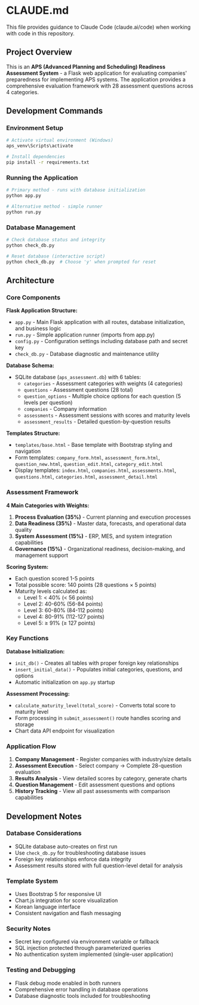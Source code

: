 # CLAUDE.md

This file provides guidance to Claude Code (claude.ai/code) when working with code in this repository.

## Project Overview

This is an **APS (Advanced Planning and Scheduling) Readiness Assessment System** - a Flask web application for evaluating companies' preparedness for implementing APS systems. The application provides a comprehensive evaluation framework with 28 assessment questions across 4 categories.

## Development Commands

### Environment Setup
```bash
# Activate virtual environment (Windows)
aps_venv\Scripts\activate

# Install dependencies
pip install -r requirements.txt
```

### Running the Application
```bash
# Primary method - runs with database initialization
python app.py

# Alternative method - simple runner
python run.py
```

### Database Management
```bash
# Check database status and integrity
python check_db.py

# Reset database (interactive script)
python check_db.py  # Choose 'y' when prompted for reset
```

## Architecture

### Core Components

**Flask Application Structure:**
- `app.py` - Main Flask application with all routes, database initialization, and business logic
- `run.py` - Simple application runner (imports from app.py)
- `config.py` - Configuration settings including database path and secret key
- `check_db.py` - Database diagnostic and maintenance utility

**Database Schema:**
- SQLite database (`aps_assessment.db`) with 6 tables:
  - `categories` - Assessment categories with weights (4 categories)
  - `questions` - Assessment questions (28 total)
  - `question_options` - Multiple choice options for each question (5 levels per question)
  - `companies` - Company information
  - `assessments` - Assessment sessions with scores and maturity levels
  - `assessment_results` - Detailed question-by-question results

**Templates Structure:**
- `templates/base.html` - Base template with Bootstrap styling and navigation
- Form templates: `company_form.html`, `assessment_form.html`, `question_new.html`, `question_edit.html`, `category_edit.html`
- Display templates: `index.html`, `companies.html`, `assessments.html`, `questions.html`, `categories.html`, `assessment_detail.html`

### Assessment Framework

**4 Main Categories with Weights:**
1. **Process Evaluation (35%)** - Current planning and execution processes
2. **Data Readiness (35%)** - Master data, forecasts, and operational data quality
3. **System Assessment (15%)** - ERP, MES, and system integration capabilities
4. **Governance (15%)** - Organizational readiness, decision-making, and management support

**Scoring System:**
- Each question scored 1-5 points
- Total possible score: 140 points (28 questions × 5 points)
- Maturity levels calculated as:
  - Level 1: < 40% (< 56 points)
  - Level 2: 40-60% (56-84 points)
  - Level 3: 60-80% (84-112 points)
  - Level 4: 80-91% (112-127 points)
  - Level 5: ≥ 91% (≥ 127 points)

### Key Functions

**Database Initialization:**
- `init_db()` - Creates all tables with proper foreign key relationships
- `insert_initial_data()` - Populates initial categories, questions, and options
- Automatic initialization on `app.py` startup

**Assessment Processing:**
- `calculate_maturity_level(total_score)` - Converts total score to maturity level
- Form processing in `submit_assessment()` route handles scoring and storage
- Chart data API endpoint for visualization

### Application Flow

1. **Company Management** - Register companies with industry/size details
2. **Assessment Execution** - Select company → Complete 28-question evaluation
3. **Results Analysis** - View detailed scores by category, generate charts
4. **Question Management** - Edit assessment questions and options
5. **History Tracking** - View all past assessments with comparison capabilities

## Development Notes

### Database Considerations
- SQLite database auto-creates on first run
- Use `check_db.py` for troubleshooting database issues
- Foreign key relationships enforce data integrity
- Assessment results stored with full question-level detail for analysis

### Template System
- Uses Bootstrap 5 for responsive UI
- Chart.js integration for score visualization
- Korean language interface
- Consistent navigation and flash messaging

### Security Notes
- Secret key configured via environment variable or fallback
- SQL injection protected through parameterized queries
- No authentication system implemented (single-user application)

### Testing and Debugging
- Flask debug mode enabled in both runners
- Comprehensive error handling in database operations
- Database diagnostic tools included for troubleshooting